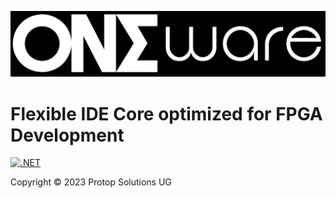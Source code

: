 ![OneWare Banner](Banner.jpg?raw=true "OneWare Banner")

# Flexible IDE Core optimized for FPGA Development

[![.NET](https://github.com/ProtopSolutions/OneWare/actions/workflows/dotnet.yml/badge.svg)](https://github.com/ProtopSolutions/OneWare/actions/workflows/dotnet.yml)

Copyright © 2023 Protop Solutions UG
